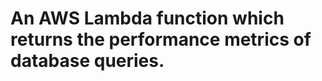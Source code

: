 An AWS Lambda function which returns the performance metrics of database queries.
===================================================================================